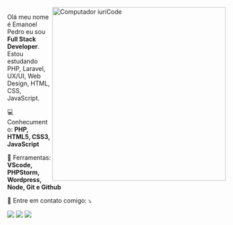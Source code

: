 <img src="https://raw.githubusercontent.com/MicaelliMedeiros/micaellimedeiros/master/image/computer-illustration.png" min-width="400px" max-width="400px" width="400px" align="right" alt="Computador iuriCode">

<p align="left"> 
  Olá meu nome é Emanoel Pedro eu sou <strong>Full Stack Developer</strong>.<br>
  Estou estudando PHP, Laravel, UX/UI, Web Design, HTML, CSS, JavaScript.
</p>

<p align="left">
    💻 Conhecumento: <strong>PHP, HTML5, CSS3, JavaScript</strong>
</p>

<p align="left">
  💼 Ferramentas: <strong> VScode, PHPStorm, Wordpress, Node, Git e Github </strong>
</p>

<p align="left">
  📱 Entre em contato comigo: ⤵️
</p>

<p align="left">

  <a href="https://www.linkedin.com/in/emanoel-pedro/" alt="Linkedin" target="_blank">
  <img src="https://img.shields.io/badge/-Linkedin-0e76a8?style=flat-square&logo=Linkedin&logoColor=white&link=" /></a>

  <a href="https://api.whatsapp.com/send?phone=5586998383189" alt="WhatsApp" target="_blank">
  <img src="https://img.shields.io/badge/-WhatsApp-25d366?style=flat-square&labelColor=25d366&logo=whatsapp&logoColor=white&link="/></a>
  <a href="https://www.instagram.com/emanuelpc169/" alt="Instagram" target="_blank">
  <img src="https://img.shields.io/badge/-Instagram-DF0174?style=flat-square&labelColor=DF0174&logo=instagram&logoColor=white&link="/></a>
</p>  
